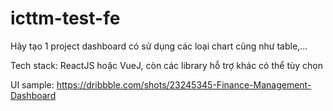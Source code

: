 # icttm-test-fe

Hãy tạo 1 project dashboard có sử dụng các loại chart cũng như table,...

Tech stack: ReactJS hoặc VueJ, còn các library hỗ trợ khác có thể tùy chọn 

UI sample: https://dribbble.com/shots/23245345-Finance-Management-Dashboard
